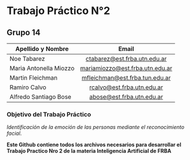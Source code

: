 # Trabajo Práctico N°2
## Grupo 14 

| Apellido y Nombre        | Email           |
| ------------- |:-------------:|
| Noe Tabarez     | ctabarez@est.frba.utn.edu.ar |
| Maria Antonella Miozzo      | mariamiozzo@est.frba.utn.edu.ar      |
| Martin Fleichman | mfleichman@est.frba.tun.edu.ar     |
| Ramiro Calvo |  rcalvo@est.frba.utn.edu.ar      |
| Alfredo Santiago Bose | abose@est.frba.utn.edu.ar     |



 

### Objetivo del Trabajo Práctico
*Identificación de la emoción de las personas mediante el reconocimiento facial*.


**Este Github contiene todos los archivos necesarios para desarrollar el Trabajo Practico Nro 2 de la materia Inteligencia Artificial de FRBA**

